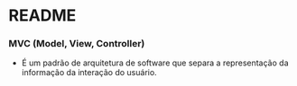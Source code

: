 # README

### MVC (Model, View, Controller)
* É um padrão de arquitetura de software que separa a representação da informação da interação do usuário.